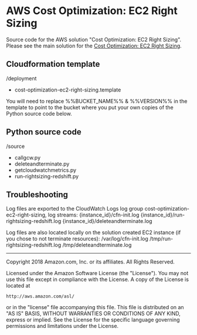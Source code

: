 # AWS Cost Optimization: EC2 Right Sizing
Source code for the AWS solution "Cost Optimization: EC2 Right Sizing". Please see the main solution for the [Cost Optimization: EC2 Right Sizing](https://aws.amazon.com/answers/account-management/cost-optimization-ec2-right-sizing/).

## Cloudformation template
/deployment
- cost-optimization-ec2-right-sizing.template

You will need to replace %%BUCKET_NAME%% & %%VERSION%% in the template to point to the bucket where you put your own copies of the Python source code below.

## Python source code
/source
- callgcw.py
- deleteandterminate.py
- getcloudwatchmetrics.py
- run-rightsizing-redshift.py

## Troubleshooting
Log files are exported to the CloudWatch Logs log group cost-optimization-ec2-right-sizing, log streams:
{instance_id}/cfn-init.log
{instance_id}/run-rightsizing-redshift.log
{instance_id}/deleteandterminate.log

Log files are also located locally on the solution created EC2 instance (if you chose to not terminate resources):
/var/log/cfn-init.log
/tmp/run-rightsizing-redshift.log
/tmp/deleteandterminate.log



***

Copyright 2018 Amazon.com, Inc. or its affiliates. All Rights Reserved.

Licensed under the Amazon Software License (the "License"). You may not use this file except in compliance with the License. A copy of the License is located at

    http://aws.amazon.com/asl/

or in the "license" file accompanying this file. This file is distributed on an "AS IS" BASIS, WITHOUT WARRANTIES OR CONDITIONS OF ANY KIND, express or implied. See the License for the specific language governing permissions and limitations under the License.
